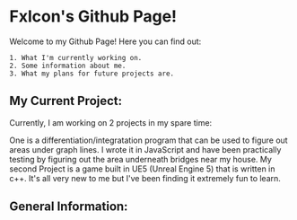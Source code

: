 # Fxlcon's Github Page! 
Welcome to my Github Page! Here you can find out:
```
1. What I'm currently working on.
2. Some information about me.
3. What my plans for future projects are.
```
## My Current Project:
Currently, I am working on 2 projects in my spare time:

One is a differentiation/integratation program that can be used to figure out areas under graph lines.
I wrote it in JavaScript and have been practically testing by figuring out the area underneath bridges near my house.
My second Project is a game built in UE5 (Unreal Engine 5) that is written in c++.
It's all very new to me but I've been finding it extremely fun to learn.

## General Information:

<!--
**RealFxlcon/RealFxlcon** is a ✨ _special_ ✨ repository because its `README.md` (this file) appears on your GitHub profile.

Here are some ideas to get you started:

- 🔭 I’m currently working on ...
- 🌱 I’m currently learning ...
- 👯 I’m looking to collaborate on ...
- 🤔 I’m looking for help with ...
- 💬 Ask me about ...
- 📫 How to reach me: ...
- 😄 Pronouns: ...
- ⚡ Fun fact: ...
-->
